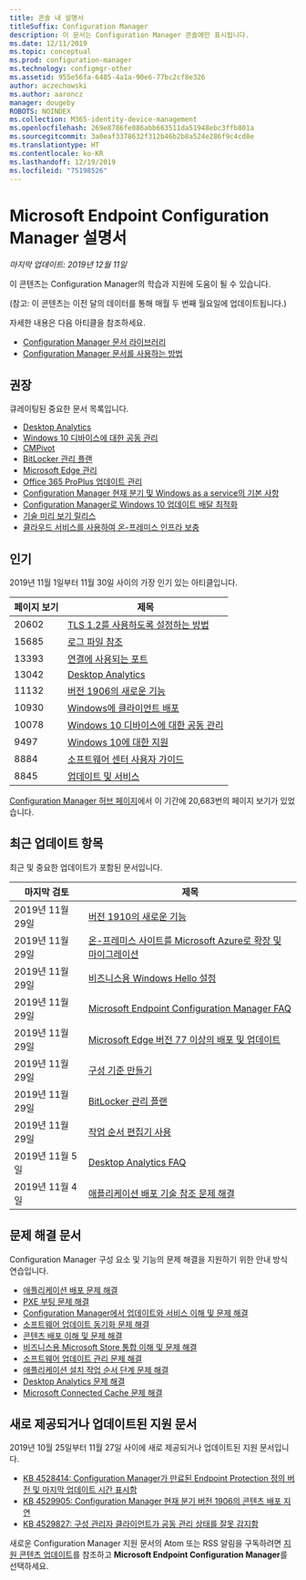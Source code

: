 ```yaml
---
title: 콘솔 내 설명서
titleSuffix: Configuration Manager
description: 이 문서는 Configuration Manager 콘솔에만 표시됩니다.
ms.date: 12/11/2019
ms.topic: conceptual
ms.prod: configuration-manager
ms.technology: configmgr-other
ms.assetid: 955e56fa-6485-4a1a-90e6-77bc2cf8e326
author: aczechowski
ms.author: aaroncz
manager: dougeby
ROBOTS: NOINDEX
ms.collection: M365-identity-device-management
ms.openlocfilehash: 269e8786fe086abb663511da51948ebc3ffb801a
ms.sourcegitcommit: 3a0eaf3378632f312b46b2b8a524e286f9c4cd8e
ms.translationtype: HT
ms.contentlocale: ko-KR
ms.lasthandoff: 12/19/2019
ms.locfileid: "75198526"
---
```

<!-- 
- Feature 1357546
- This page displays in-console, under the Community workspace, Documentation node. 
- Don't use any relative links; must be full https://docs.microsoft.com and language neutral
- Process: https://microsoft.sharepoint.com/teams/ConfigMgr/Documents/ContentPub/Data%20collection%20process%20for%20Feature%201357546%20In-console%20documentation.docx?web=1
-->

# <a name="microsoft-endpoint-configuration-manager-documentation"></a>Microsoft Endpoint Configuration Manager 설명서

*마지막 업데이트: 2019년 12월 11일*

이 콘텐츠는 Configuration Manager의 학습과 지원에 도움이 될 수 있습니다.

(참고: 이 콘텐츠는 이전 달의 데이터를 통해 매월 두 번째 월요일에 업데이트됩니다.)

자세한 내용은 다음 아티클을 참조하세요.

- [Configuration Manager 문서 라이브러리](https://docs.microsoft.com/configmgr)  
- [Configuration Manager 문서를 사용하는 방법](https://docs.microsoft.com/configmgr/core/understand/use-docs)

## <a name="recommended"></a>권장

큐레이팅된 중요한 문서 목록입니다.

- [Desktop Analytics](https://docs.microsoft.com/configmgr/desktop-analytics/overview)
- [Windows 10 디바이스에 대한 공동 관리](https://docs.microsoft.com/configmgr/comanage/overview)  
- [CMPivot](https://docs.microsoft.com/configmgr/core/servers/manage/cmpivot)  
- [BitLocker 관리 플랜](https://docs.microsoft.com/configmgr/protect/plan-design/bitlocker-management)  
- [Microsoft Edge 관리](https://docs.microsoft.com/configmgr/apps/deploy-use/deploy-edge)  
- [Office 365 ProPlus 업데이트 관리](https://docs.microsoft.com/configmgr/sum/deploy-use/manage-office-365-proplus-updates)  
- [Configuration Manager 현재 분기 및 Windows as a service의 기본 사항](https://docs.microsoft.com/configmgr/core/understand/configuration-manager-and-windows-as-service)
- [Configuration Manager로 Windows 10 업데이트 배달 최적화](https://docs.microsoft.com/configmgr/sum/deploy-use/optimize-windows-10-update-delivery)
- [기술 미리 보기 릴리스](https://docs.microsoft.com/configmgr/core/get-started/technical-preview)
- [클라우드 서비스를 사용하여 온-프레미스 인프라 보충](https://docs.microsoft.com/configmgr/core/understand/use-cloud-services)

## <a name="trending"></a>인기

2019년 11월 1일부터 11월 30일 사이의 가장 인기 있는 아티클입니다.

| 페이지 보기 | 제목 |
|------------|-------|
| 20602 | [TLS 1.2를 사용하도록 설정하는 방법](https://docs.microsoft.com/configmgr/core/plan-design/security/enable-tls-1-2) |
| 15685 | [로그 파일 참조](https://docs.microsoft.com/configmgr/core/plan-design/hierarchy/log-files) |
| 13393 | [연결에 사용되는 포트](https://docs.microsoft.com/configmgr/core/plan-design/hierarchy/ports) |
| 13042 | [Desktop Analytics](https://docs.microsoft.com/configmgr/desktop-analytics/overview) |
| 11132 | [버전 1906의 새로운 기능](https://docs.microsoft.com/configmgr/core/plan-design/changes/whats-new-in-version-1906) |
| 10930 | [Windows에 클라이언트 배포](https://docs.microsoft.com/configmgr/core/clients/deploy/deploy-clients-to-windows-computers) |
| 10078 | [Windows 10 디바이스에 대한 공동 관리](https://docs.microsoft.com/configmgr/comanage/overview) |
| 9497 | [Windows 10에 대한 지원](https://docs.microsoft.com/configmgr/core/plan-design/configs/support-for-windows-10) |
| 8884 | [소프트웨어 센터 사용자 가이드](https://docs.microsoft.com/configmgr/core/understand/software-center) |
| 8845 | [업데이트 및 서비스](https://docs.microsoft.com/configmgr/core/servers/manage/updates) |

[Configuration Manager 허브 페이지](https://docs.microsoft.com/configmgr/)에서 이 기간에 20,683번의 페이지 보기가 있었습니다.

## <a name="recently-updated"></a>최근 업데이트 항목

최근 및 중요한 업데이트가 포함된 문서입니다.

| 마지막 검토 | 제목 |
|---------------|-------|
| 2019년 11월 29일 | [버전 1910의 새로운 기능](https://docs.microsoft.com/configmgr/core/plan-design/changes/whats-new-in-version-1910) |
| 2019년 11월 29일 | [온-프레미스 사이트를 Microsoft Azure로 확장 및 마이그레이션](https://docs.microsoft.com/configmgr/core/support/azure-migration-tool) |
| 2019년 11월 29일 | [비즈니스용 Windows Hello 설정](https://docs.microsoft.com/configmgr/protect/deploy-use/windows-hello-for-business-settings) |
| 2019년 11월 29일 | [Microsoft Endpoint Configuration Manager FAQ](https://docs.microsoft.com/configmgr/core/understand/microsoft-endpoint-manager-faq) |
| 2019년 11월 29일 | [Microsoft Edge 버전 77 이상의 배포 및 업데이트](https://docs.microsoft.com/configmgr/apps/deploy-use/deploy-edge) |
| 2019년 11월 29일 | [구성 기준 만들기](https://docs.microsoft.com/configmgr/compliance/deploy-use/create-configuration-baselines) |
| 2019년 11월 29일 | [BitLocker 관리 플랜](https://docs.microsoft.com/configmgr/protect/plan-design/bitlocker-management) |
| 2019년 11월 29일 | [작업 순서 편집기 사용](https://docs.microsoft.com/configmgr/osd/understand/task-sequence-editor) |
| 2019년 11월 5일 | [Desktop Analytics FAQ](https://docs.microsoft.com/configmgr/desktop-analytics/faq) |
| 2019년 11월 4일 | [애플리케이션 배포 기술 참조 문제 해결](https://docs.microsoft.com/configmgr/apps/understand/app-deployment-technical-reference) |

## <a name="troubleshooting-articles"></a>문제 해결 문서

Configuration Manager 구성 요소 및 기능의 문제 해결을 지원하기 위한 안내 방식 연습입니다.

- [애플리케이션 배포 문제 해결](https://docs.microsoft.com/configmgr/apps/understand/app-deployment-technical-reference)
- [PXE 부팅 문제 해결](https://support.microsoft.com/help/4468612)
- [Configuration Manager에서 업데이트와 서비스 이해 및 문제 해결](https://support.microsoft.com/help/4490424)
- [소프트웨어 업데이트 동기화 문제 해결](https://support.microsoft.com/help/10059)
- [콘텐츠 배포 이해 및 문제 해결](https://support.microsoft.com/help/4482728)
- [비즈니스용 Microsoft Store 통합 이해 및 문제 해결](https://docs.microsoft.com/configmgr/apps/deploy-use/troubleshoot-microsoft-store-for-business-integration)
- [소프트웨어 업데이트 관리 문제 해결](https://support.microsoft.com/help/10680)
- [애플리케이션 설치 작업 순서 단계 문제 해결](https://support.microsoft.com/help/18408/)
- [Desktop Analytics 문제 해결](https://docs.microsoft.com/configmgr/desktop-analytics/troubleshooting)
- [Microsoft Connected Cache 문제 해결](https://docs.microsoft.com/configmgr/core/servers/deploy/configure/troubleshoot-microsoft-connected-cache)

## <a name="new-and-updated-support-articles"></a>새로 제공되거나 업데이트된 지원 문서

2019년 10월 25일부터 11월 27일 사이에 새로 제공되거나 업데이트된 지원 문서입니다.

- [KB 4528414: Configuration Manager가 만료된 Endpoint Protection 정의 버전 및 마지막 업데이트 시간 표시함](https://support.microsoft.com/help/4528414/)
- [KB 4529905: Configuration Manager 현재 분기 버전 1906의 콘텐츠 배포 지연](https://support.microsoft.com/help/4529905)
- [KB 4529827: 구성 관리자 클라이언트가 공동 관리 상태를 잘못 감지함](https://support.microsoft.com/help/4529827)


새로운 Configuration Manager 지원 문서의 Atom 또는 RSS 알림을 구독하려면 [지원 콘텐츠 업데이트](https://support.microsoft.com/help/4089498/)를 참조하고 **Microsoft Endpoint Configuration Manager**를 선택하세요.  
